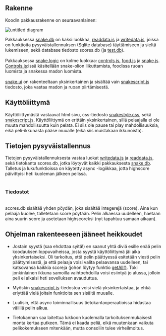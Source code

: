 **Rakenne**
------------
Koodin pakkausrakenne on seuraavanlainen:

![untitled diagram](https://user-images.githubusercontent.com/34171671/39920630-655f14f4-5520-11e8-8d70-6de3b1c4e725.png)


Pakkauksessa [snake.db](https://github.com/RamiBL/otm-harjoitustyo/tree/master/snake/db) on kaksi luokkaa, [readdata.js](https://github.com/RamiBL/otm-harjoitustyo/blob/master/snake/db/readdata.js) ja [writedata.js](https://github.com/RamiBL/otm-harjoitustyo/blob/master/snake/db/writedata.js), joissa on funktioita pysyväistallennuksen (Sqlite database) täyttämiseen ja sieltä lukemiseen, sekä database tiedosto scores.db (ja [test.db](https://github.com/RamiBL/otm-harjoitustyo/blob/master/snake/db/test.db)). <br><br>
Pakkauksessa [snake.logic](https://github.com/RamiBL/otm-harjoitustyo/tree/master/snake/logic) on kolme luokkaa: [controls.js](https://github.com/RamiBL/otm-harjoitustyo/blob/master/snake/logic/controls.js), [food.js](https://github.com/RamiBL/otm-harjoitustyo/blob/master/snake/logic/food.js) ja [snake.js](https://github.com/RamiBL/otm-harjoitustyo/blob/master/snake/logic/snake.js).<br>
[Controls.js](https://github.com/RamiBL/otm-harjoitustyo/blob/master/snake/logic/controls.js):issä käsitellään snake-olion liikuttamista, foodissa ruoan luomista ja snakessa madon luomista. <br><br>
[snake.ui](https://github.com/RamiBL/otm-harjoitustyo/tree/master/snake/ui) on rakenteeltaan yksinkertainen ja sisältää vain [snakescript.js](https://github.com/RamiBL/otm-harjoitustyo/blob/master/snake/ui/snakescript.js) tiedosto, joka vastaa madon ja ruoan piirtämisestä.



**Käyttöliittymä**
--------------------

Käyttöliittymästä vastaavat html sivu, css-tiedosto [snakestyle.css](https://github.com/RamiBL/otm-harjoitustyo/blob/master/snake/snakestyle.css), sekä [snakescript.js](https://github.com/RamiBL/otm-harjoitustyo/blob/master/snake/ui/snakescript.js). Käyttöliittymä on erittäin yksinkertainen, sillä pelaajalla ei ole muuta mahdollisuutta kuin pelata. Ei siis ole pause tai play mahdollisuuksia, eikä peli-ikkunasta pääse muualle (eikä siis muistakaan ikkunoista). 




**Tietojen pysyväistallennus**
------------------------------

Tietojen pysyväistallennuksesta vastaa luokat [writedata.js](https://github.com/RamiBL/otm-harjoitustyo/blob/master/snake/db/writedata.js) ja [readdata.js](https://github.com/RamiBL/otm-harjoitustyo/blob/master/snake/db/readdata.js), sekä tietokanta scores.db, jotka löytyvät kaikki pakkauksesta [snake.db](https://github.com/RamiBL/otm-harjoitustyo/tree/master/snake/db).
Talletus ja lukufunktioissa on käytetty async -logiikkaa, jotta highscore päivittyisi heti kuoleman jälkeen pelissä.
<br><br>

### Tiedostot
<br>
scores.db sisältää yhden pöydän, joka sisältää integerejä (score). Aina kun pelaaja kuolee, talletetaan score pöytään. Pelin alkaessa uudelleen, haetaan aina suurin score ja asetetaan highscoreksi (nyt tapahtuu samaan aikaan).


**Ohjelman rakenteeseen jääneet heikkoudet**
--------------------------------------------

- Jostain syystä (saa ehdottaa syitä!) en saanut yhtä diviä esille enää pelin koodauksen loppuvaiheissa, josta syystä käyttöliittymä jäi aika yksinkertaiseksi. Oli tarkoitus, että pelin päättyessä esitetään viesti pelin päättymisestä, ja että pelaaja voisi valita pelaavansa uudelleen, tai katsovansa kaikkia scoreja (johon löytyy funktio [getAll()](https://github.com/RamiBL/otm-harjoitustyo/blob/master/snake/db/readdata.js).
Toki jonkinlainen ikkuna samoilla vaihtoehdoilla voisi esiintyä jo alussa, jolloin peli ei alkaisi heti sovelluksen avauduttua.

- Myöskin [snakescript.js](https://github.com/RamiBL/otm-harjoitustyo/blob/master/snake/ui/snakescript.js)-tiedostoa voisi vielä yksinkertaistaa, ja ehkä eriyttää vielä joitain funktioita sen sisältä muualle.

- Luulisin, että async toiminnallisuus tietokantaoperaatioissa hidastaa välillä pelin alkua. 

- Tietokannan saa laitettua lukkoon kuolemalla tarkoituksenmukaisesti monta kertaa putkeen. Tämä ei kaada peliä, eikä muutenkaan vaikuta pelikokemukseen mitenkään, mutta consoliin tulee virheilmoitus.
